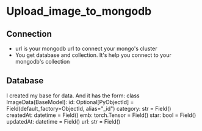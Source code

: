 # Upload_image_to_mongodb
## Connection 
- url is your mongodb url to connect your mongo's cluster
- You get database and collection. It's help you connect to your mongodb's collection
## Database
I created my base for data. And it has the form:
class ImageData(BaseModel):
    id: Optional[PyObjectId] = Field(default_factory=ObjectId, alias="_id")
    category: str = Field()
    createdAt: datetime = Field()
    emb: torch.Tensor = Field()
    star: bool = Field()
    updatedAt: datetime = Field()
    url: str = Field()
